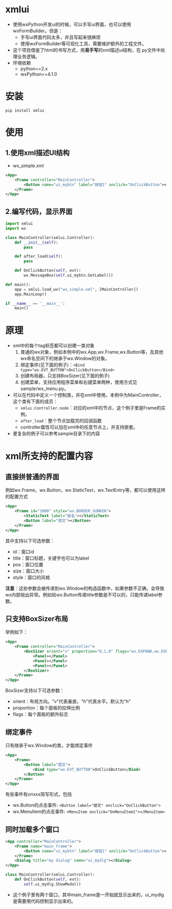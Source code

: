 # xmlui

* 使用wxPython开发ui的时候，可以手写ui界面，也可以使用wxFormBuilder。但是：
  * 手写ui界面代码太多，并且写起来很麻烦
  * 使用wxFormBuilder等可视化工具，需要维护额外的工程文件。
* 这个项目借鉴了html的书写方式，用**易手写**的xml描述ui结构，在.py文件中处理业务逻辑。
* 环境依赖
  * python==2.x
  * wxPython==4.1.0

# 安装

```
pip install xmlui
```

# 使用

## 1.使用xml描述UI结构

* wx_simple.xml

```xml
<App>
	<Frame controller="MainController">
		<Button name="ui_mybtn" label="按钮1" onclick="OnClickButton"></Button>
	</Frame>
</App>
```

## 2.编写代码，显示界面

```python
import xmlui
import wx

class MainController(xmlui.Controller):
    def __init__(self):
        pass

    def after_load(self):
        pass

    def OnClickButton(self, evt):
        wx.MessageBox(self.ui_mybtn.GetLabel())

def main():
    app = xmlui.load_wx("wx_simple.xml", [MainController])
    app.MainLoop()

if __name__ == '__main__':
    main()
```
# 原理
* xml中的每个tag标签都可以创建一类对象
    1. 普通的wx对象，例如本例中的wx.App,wx.Frame,wx.Button等，及其他wx命名空间下的继承于wx.Window的对象。
    2. 绑定事件(见下面的例子)：`<Bind type="wx.EVT_BUTTON">OnClickButton</Bind>`
    3. 创建布局器，只支持BoxSizer(见下面的例子)
    4. 创建菜单，支持应用程序菜单和右键菜单两种，使用方式见sample/wx_menu.py。
* 可以在代码中定义一个控制类，并在xml中使用。本例中为MainController，这个类有下面的成员：
  * `xmlui.Controller.node`：对应的xml中的节点，这个例子里是Frame的实例。
  * `after_load`：整个节点加载完的回调函数
  * controller属性可以加在xml中的任意节点上，并支持嵌套。
* 更复杂的例子可以参考sample目录下的内容

# xml所支持的配置内容

## 直接拼普通的界面

例如wx.Frame，wx.Button，wx.StaticText，wx.TextEntry等，都可以使用这样的配置方式

```xml
<App>
	<Frame id="1000" style="wx.BORDER_SUNKEN">
        <StaticText label="姓名"></StaticText>
		<Button label="提交"></Button>
	</Frame>
</App>
```

其中支持以下可选参数：

* id：窗口id
* title：窗口标题，关键字也可以为label
* pos：窗口位置
* size：窗口大小
* style：窗口的风格

**注意**：这些参数会被传递到wx.Window的构造函数中，如果参数不正确，会导致wx内部抛出异常。例如给wx.Button传递title参数是不可以的，只能传递label参数。

## 只支持BoxSizer布局

举例如下：

```xml
<App>
    <Frame controller="MainController">
        <BoxSizer orient="v" proportion="0,1,0" flags="wx.EXPAND,wx.EXPAND,wx.EXPAND">
            <Panel></Panel>
            <Panel></Panel>
            <Panel></Panel>
        </BoxSizer>
    </Frame>
</App>
```

BoxSizer支持以下可选参数：

* orient：布局方向。"v"代表垂直，"h"代表水平。默认为"h"
* proportion：每个面板的拉伸比例
* flags：每个面板的额外标志

## 绑定事件

只有继承于wx.Window的类，才能绑定事件

```xml
<App>
	<Frame>
		<Button label="提交">
            <Bind type="wx.EVT_BUTTON">OnClickButton</Bind>
        </Button>
	</Frame>
</App>
```

有些事件有onxxx简写形式，包括

* wx.Button的点击事件: `<Button label="提交" onclick="OnClickButton">`
* wx.MenuItem的点击事件: `<MenuItem onclick="OnMenuItem1"></MenuItem>`

## 同时加载多个窗口

```xml
<App controller="MainController">
	<Frame name="main_frame">
		<Button name="ui_mybtn" label="按钮1" onclick="OnClickButton"></Button>
	</Frame>
	<Dialog title="my dialog" name="ui_mydlg"></Dialog>
</App>
```

```python
class MainController(xmlui.Controller):
    def OnClickButton(self, evt):
        self.ui_mydlg.ShowModal()
```

* 这个例子里有两个窗口，其中main_frame是一开始就显示出来的，ui_mydlg是需要用代码控制显示出来的。

